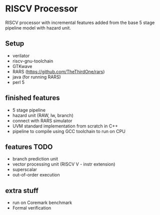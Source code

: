 # RISCV Processor
RISCV processor with incremental features added from the base 5 stage pipeline model with hazard unit.

## Setup
* verilator
* riscv-gnu-toolchain
* GTKwave
* RARS (https://github.com/TheThirdOne/rars)
* java (for running RARS)
* perl 5

## finished features
- 5 stage pipeline
- hazard unit (RAW, lw, branch)
- connect with RARS simulator
- UVM standard implementation from scratch in C++
- pipeline to compile using GCC toolchain to run on CPU

## features TODO
- branch prediction unit
- vector processing unit (RISCV V - instr extension)
- superscalar
- out-of-order execution 

## extra stuff
- run on Coremark benchmark
- Formal verification 
